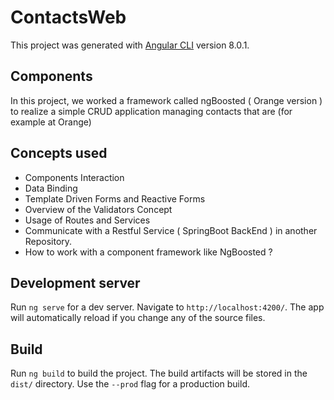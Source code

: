 # ContactsWeb

This project was generated with [Angular CLI](https://github.com/angular/angular-cli) version 8.0.1.

## Components
In this project, we worked a framework called ngBoosted ( Orange version ) to realize a simple CRUD application managing contacts that are (for example at Orange)

## Concepts used 
- Components Interaction
- Data Binding
- Template Driven Forms and Reactive Forms
- Overview of the Validators Concept
- Usage of Routes and Services
- Communicate with a Restful Service ( SpringBoot BackEnd  ) in another Repository.
- How to work with a component framework like NgBoosted ?

## Development server

Run `ng serve` for a dev server. Navigate to `http://localhost:4200/`. The app will automatically reload if you change any of the source files.

## Build

Run `ng build` to build the project. The build artifacts will be stored in the `dist/` directory. Use the `--prod` flag for a production build.

